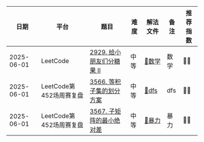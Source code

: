 | 日期         | 平台                | 题目                                                                                                                                          | 难度 | 解法文件                                      | 备注  | 推荐指数 |
|------------|-------------------|---------------------------------------------------------------------------------------------------------------------------------------------|----|-------------------------------------------|-----|------|
| 2025-06-01 | LeetCode          | [2929. 给小朋友们分糖果 II](https://leetcode.cn/problems/distribute-candies-among-children-ii/description/?envType=daily-question&envId=2025-06-01) | 中等 | [🔗数学](../../Leetcode/src/lc2929.java)    | ️数学 | 🌟🌟 |
| 2025-06-01 | LeetCode第452场周赛复盘 | [3566. 等积子集的划分方案](https://leetcode.cn/problems/partition-array-into-two-equal-product-subsets/description/)                                 | 中等 | [🔗dfs](../../Leetcode/src/lc0601Q1.java) | dfs | 🌟🌟 |
| 2025-06-01 | LeetCode第452场周赛复盘 | [3567. 子矩阵的最小绝对差](https://leetcode.cn/problems/minimum-absolute-difference-in-sliding-submatrix/description/)                               | 中等 | [🔗暴力](../../Leetcode/src/lc0601Q2.java)  | ️暴力 | 🌟🌟 |


